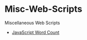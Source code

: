 Misc-Web-Scripts
================

Miscellaneous Web Scripts

* [JavaScript Word Count](http://skylark95.com/myscripts/jswordcount.html)
